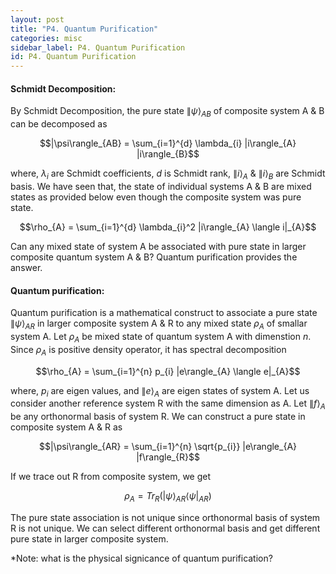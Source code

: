 ```yaml
---
layout: post
title: "P4. Quantum Purification"
categories: misc
sidebar_label: P4. Quantum Purification
id: P4. Quantum Purification
---
```


#### **Schmidt Decomposition:**
By Schmidt Decomposition, the pure state $\|\psi\rangle_{AB}$ of composite system A & B can be decomposed as

$$|\psi\rangle_{AB} = \sum_{i=1}^{d} \lambda_{i} |i\rangle_{A} |i\rangle_{B}$$

where, $\lambda_{i}$ are Schmidt coefficients, $d$ is Schmidt rank, $\|i\rangle_{A}$ & $\|i\rangle_{B}$ are Schmidt basis. We have seen that, the state of individual systems A & B are mixed states as provided below even though the composite system was pure state.

$$\rho_{A} = \sum_{i=1}^{d} \lambda_{i}^2 |i\rangle_{A} \langle i|_{A}$$

Can any mixed state of system A be associated with pure state in larger composite quantum system A & B? Quantum purification provides the answer.  

#### **Quantum purification:**

Quantum purification is a mathematical construct to associate a pure state $\|\psi\rangle_{AR}$ in larger composite system A & R to any mixed state $\rho_{A}$ of smallar system A. Let $\rho_{A}$ be mixed state of quantum system A with dimenstion $n$. Since $\rho_{A}$ is positive density operator, it has spectral decomposition

$$\rho_{A} = \sum_{i=1}^{n} p_{i} |e\rangle_{A} \langle e|_{A}$$

where, $p_{i}$ are eigen values, and $\|e\rangle_{A}$ are eigen states of system A. Let us consider another reference system R with the same dimension as A. Let $\|f\rangle_{A}$ be any orthonormal basis of system R. We can construct a pure state in composite system A & R as

$$|\psi\rangle_{AR} = \sum_{i=1}^{n} \sqrt{p_{i}} |e\rangle_{A} |f\rangle_{R}$$

If we trace out R from composite system, we get

$$ \rho_{A} = Tr_R (|\psi\rangle_{AR} \langle \psi|_{AR} ) $$

The pure state association is not unique since orthonormal basis of system R is not unique. We can select different orthonormal basis and get different pure state in larger composite system.

*Note: what is the physical signicance of quantum purification?
